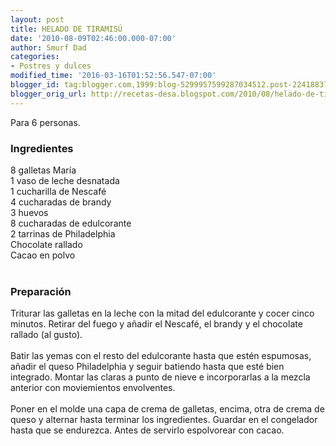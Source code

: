 ```yaml
---
layout: post
title: HELADO DE TIRAMISÚ
date: '2010-08-09T02:46:00.000-07:00'
author: Smurf Dad
categories:
- Postres y dulces
modified_time: '2016-03-16T01:52:56.547-07:00'
blogger_id: tag:blogger.com,1999:blog-5299957599287034512.post-2241883774773629544
blogger_orig_url: http://recetas-desa.blogspot.com/2010/08/helado-de-tiramisu.html
---
```


Para 6 personas.<br /><h3>Ingredientes</h3>8 galletas María<br />1 vaso de leche desnatada<br />1 cucharilla de Nescafé<br />4 cucharadas de brandy<br />3 huevos<br />8 cucharadas de edulcorante<br />2 tarrinas de Philadelphia<br />Chocolate rallado<br />Cacao en polvo<br /><br /><h3>Preparación</h3>Triturar las galletas en la leche con la mitad del edulcorante y cocer cinco minutos. Retirar del fuego y añadir el Nescafé, el brandy y el chocolate rallado (al gusto).<br /><br />Batir las yemas con el resto del edulcorante hasta que estén espumosas, añadir el queso Philadelphia y seguir batiendo hasta que esté bien integrado. Montar las claras a punto de nieve e incorporarlas a la mezcla anterior con moviemientos envolventes.<br /><br />Poner en el molde una capa de crema de galletas, encima, otra de crema de queso y alternar hasta terminar los ingredientes. Guardar en el congelador hasta que se endurezca. Antes de servirlo espolvorear con cacao.